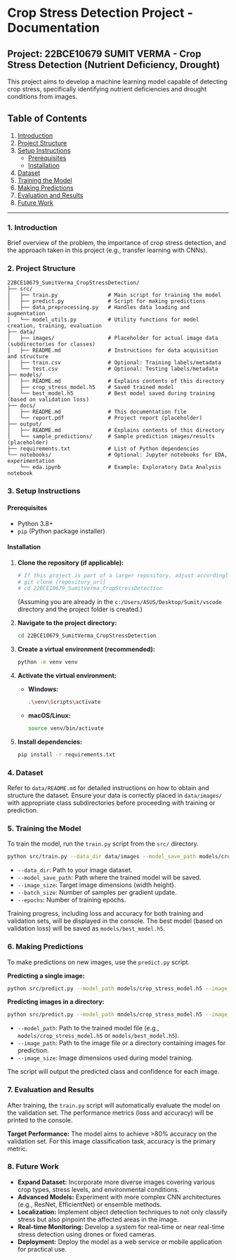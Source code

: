 # Crop Stress Detection Project - Documentation

## Project: 22BCE10679 SUMIT VERMA - Crop Stress Detection (Nutrient Deficiency, Drought)

This project aims to develop a machine learning model capable of detecting crop stress, specifically identifying nutrient deficiencies and drought conditions from images.

## Table of Contents

1.  [Introduction](#1-introduction)
2.  [Project Structure](#2-project-structure)
3.  [Setup Instructions](#3-setup-instructions)
    *   [Prerequisites](#prerequisites)
    *   [Installation](#installation)
4.  [Dataset](#4-dataset)
5.  [Training the Model](#5-training-the-model)
6.  [Making Predictions](#6-making-predictions)
7.  [Evaluation and Results](#7-evaluation-and-results)
8.  [Future Work](#8-future-work)

---

### 1. Introduction

Brief overview of the problem, the importance of crop stress detection, and the approach taken in this project (e.g., transfer learning with CNNs).

### 2. Project Structure

```
22BCE10679_SumitVerma_CropStressDetection/
├── src/
│   ├── train.py                # Main script for training the model
│   ├── predict.py              # Script for making predictions
│   ├── data_preprocessing.py   # Handles data loading and augmentation
│   └── model_utils.py          # Utility functions for model creation, training, evaluation
├── data/
│   ├── images/                 # Placeholder for actual image data (subdirectories for classes)
│   ├── README.md               # Instructions for data acquisition and structure
│   ├── train.csv               # Optional: Training labels/metadata
│   └── test.csv                # Optional: Testing labels/metadata
├── models/
│   ├── README.md               # Explains contents of this directory
│   ├── crop_stress_model.h5    # Saved trained model
│   └── best_model.h5           # Best model saved during training (based on validation loss)
├── docs/
│   ├── README.md               # This documentation file
│   └── report.pdf              # Project report (placeholder)
├── output/
│   ├── README.md               # Explains contents of this directory
│   └── sample_predictions/     # Sample prediction images/results (placeholder)
├── requirements.txt            # List of Python dependencies
└── notebooks/                  # Optional: Jupyter notebooks for EDA, experimentation
    └── eda.ipynb               # Example: Exploratory Data Analysis notebook
```

### 3. Setup Instructions

#### Prerequisites

*   Python 3.8+
*   `pip` (Python package installer)

#### Installation

1.  **Clone the repository (if applicable):**
    ```bash
    # If this project is part of a larger repository, adjust accordingly
    # git clone [repository_url]
    # cd 22BCE10679_SumitVerma_CropStressDetection
    ```
    (Assuming you are already in the `c:/Users/ASUS/Desktop/Sumit/vscode` directory and the project folder is created.)

2.  **Navigate to the project directory:**
    ```bash
    cd 22BCE10679_SumitVerma_CropStressDetection
    ```

3.  **Create a virtual environment (recommended):**
    ```bash
    python -m venv venv
    ```

4.  **Activate the virtual environment:**
    *   **Windows:**
        ```bash
        .\venv\Scripts\activate
        ```
    *   **macOS/Linux:**
        ```bash
        source venv/bin/activate
        ```

5.  **Install dependencies:**
    ```bash
    pip install -r requirements.txt
    ```

### 4. Dataset

Refer to `data/README.md` for detailed instructions on how to obtain and structure the dataset. Ensure your data is correctly placed in `data/images/` with appropriate class subdirectories before proceeding with training or prediction.

### 5. Training the Model

To train the model, run the `train.py` script from the `src/` directory.

```bash
python src/train.py --data_dir data/images --model_save_path models/crop_stress_model.h5 --image_size 224 224 --batch_size 32 --epochs 10
```

*   `--data_dir`: Path to your image dataset.
*   `--model_save_path`: Path where the trained model will be saved.
*   `--image_size`: Target image dimensions (width height).
*   `--batch_size`: Number of samples per gradient update.
*   `--epochs`: Number of training epochs.

Training progress, including loss and accuracy for both training and validation sets, will be displayed in the console. The best model (based on validation loss) will be saved as `models/best_model.h5`.

### 6. Making Predictions

To make predictions on new images, use the `predict.py` script.

**Predicting a single image:**

```bash
python src/predict.py --model_path models/crop_stress_model.h5 --image_path path/to/your/image.jpg --image_size 224 224
```

**Predicting images in a directory:**

```bash
python src/predict.py --model_path models/crop_stress_model.h5 --image_path path/to/your/image_directory/ --image_size 224 224
```

*   `--model_path`: Path to the trained model file (e.g., `models/crop_stress_model.h5` or `models/best_model.h5`).
*   `--image_path`: Path to the image file or a directory containing images for prediction.
*   `--image_size`: Image dimensions used during model training.

The script will output the predicted class and confidence for each image.

### 7. Evaluation and Results

After training, the `train.py` script will automatically evaluate the model on the validation set. The performance metrics (loss and accuracy) will be printed to the console.

**Target Performance:** The model aims to achieve >80% accuracy on the validation set. For this image classification task, accuracy is the primary metric.

### 8. Future Work

*   **Expand Dataset:** Incorporate more diverse images covering various crop types, stress levels, and environmental conditions.
*   **Advanced Models:** Experiment with more complex CNN architectures (e.g., ResNet, EfficientNet) or ensemble methods.
*   **Localization:** Implement object detection techniques to not only classify stress but also pinpoint the affected areas in the image.
*   **Real-time Monitoring:** Develop a system for real-time or near real-time stress detection using drones or fixed cameras.
*   **Deployment:** Deploy the model as a web service or mobile application for practical use.
